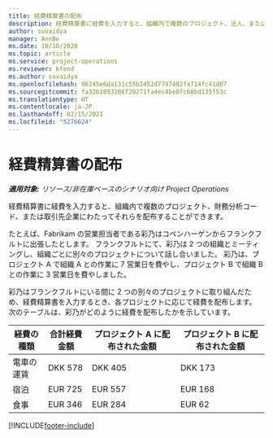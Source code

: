 ```yaml
---
title: 経費精算書の配布
description: 経費精算書に経費を入力すると、組織内で複数のプロジェクト、法人、または取引先企業にわたってそれらを配布することができます。
author: suvaidya
manager: AnnBe
ms.date: 10/10/2020
ms.topic: article
ms.service: project-operations
ms.reviewer: kfend
ms.author: suvaidya
ms.openlocfilehash: 96245e6da131c55b2452d7797402fa714fc41d07
ms.sourcegitcommit: fa32b1893286f20271fa4ec4be8fc68bd135f53c
ms.translationtype: HT
ms.contentlocale: ja-JP
ms.lasthandoff: 02/15/2021
ms.locfileid: "5276624"
---
```

# <a name="distributions-on-an-expense-report"></a>経費精算書の配布

_**適用対象:** リソース/非在庫ベースのシナリオ向け Project Operations_

経費精算書に経費を入力すると、組織内で複数のプロジェクト、財務分析コード、または取引先企業にわたってそれらを配布することができます。

たとえば、Fabrikam の営業担当者である彩乃はコペンハーゲンからフランクフルトに出張したとします。 フランクフルトにて、彩乃は 2 つの組織とミーティングし、組織ごとに別々のプロジェクトについて話し合いました。 彩乃は、プロジェクト A で組織 A との作業に 7 営業日を費やし、プロジェクト B で組織 B との作業に 3 営業日を費やしました。

彩乃はフランクフルトにいる間に 2 つの別々のプロジェクトに取り組んだため、経費精算書を入力するとき、各プロジェクトに応じて経費を配布します。 次のテーブルは、彩乃がどのように経費を配布したかを示しています。

| 経費の種類 | 合計経費金額 | プロジェクト A に配布された金額 | プロジェクト B に配布された金額 |
|--------------|----------------------|---------------------------------|---------------------------------|
| 電車の運賃   | DKK 578              | DKK 405                         | DKK 173                         |
| 宿泊        | EUR 725              | EUR 557                         | EUR 168                         |
| 食事        | EUR 346              | EUR 284                         | EUR 62                          |


[!INCLUDE[footer-include](../includes/footer-banner.md)]
